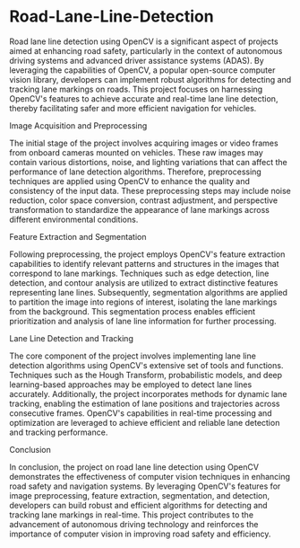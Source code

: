 # Road-Lane-Line-Detection
Road lane line detection using OpenCV is a significant aspect of projects aimed at enhancing road safety, particularly in the context of autonomous driving systems and advanced driver assistance systems (ADAS). By leveraging the capabilities of OpenCV, a popular open-source computer vision library, developers can implement robust algorithms for detecting and tracking lane markings on roads. This project focuses on harnessing OpenCV's features to achieve accurate and real-time lane line detection, thereby facilitating safer and more efficient navigation for vehicles.

Image Acquisition and Preprocessing

The initial stage of the project involves acquiring images or video frames from onboard cameras mounted on vehicles. These raw images may contain various distortions, noise, and lighting variations that can affect the performance of lane detection algorithms. Therefore, preprocessing techniques are applied using OpenCV to enhance the quality and consistency of the input data. These preprocessing steps may include noise reduction, color space conversion, contrast adjustment, and perspective transformation to standardize the appearance of lane markings across different environmental conditions.

Feature Extraction and Segmentation

Following preprocessing, the project employs OpenCV's feature extraction capabilities to identify relevant patterns and structures in the images that correspond to lane markings. Techniques such as edge detection, line detection, and contour analysis are utilized to extract distinctive features representing lane lines. Subsequently, segmentation algorithms are applied to partition the image into regions of interest, isolating the lane markings from the background. This segmentation process enables efficient prioritization and analysis of lane line information for further processing.

Lane Line Detection and Tracking

The core component of the project involves implementing lane line detection algorithms using OpenCV's extensive set of tools and functions. Techniques such as the Hough Transform, probabilistic models, and deep learning-based approaches may be employed to detect lane lines accurately. Additionally, the project incorporates methods for dynamic lane tracking, enabling the estimation of lane positions and trajectories across consecutive frames. OpenCV's capabilities in real-time processing and optimization are leveraged to achieve efficient and reliable lane detection and tracking performance.

Conclusion

In conclusion, the project on road lane line detection using OpenCV demonstrates the effectiveness of computer vision techniques in enhancing road safety and navigation systems. By leveraging OpenCV's features for image preprocessing, feature extraction, segmentation, and detection, developers can build robust and efficient algorithms for detecting and tracking lane markings in real-time. This project contributes to the advancement of autonomous driving technology and reinforces the importance of computer vision in improving road safety and efficiency.
